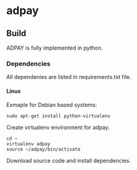 # adpay

## Build
ADPAY is fully implemented in python.

### Dependencies

All dependenies are listed in requirements.txt file.

#### Linux

Exmaple for Debian based systems:
```
sudo apt-get install python-virtualenv
```

Create virtualenv environment for adpay.
```
cd ~
virtualenv adpay
source ~/adpay/bin/activate
```

Download source code and install dependencies.


